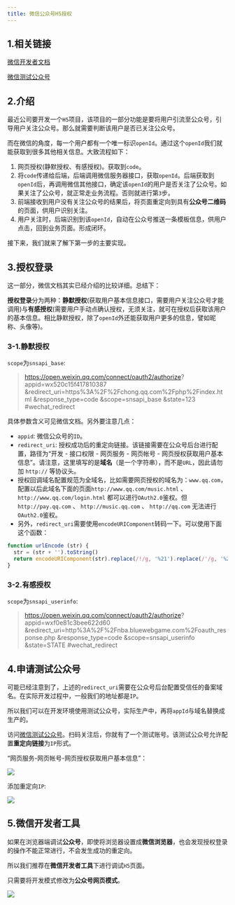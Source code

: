 ```yaml
---
title: 微信公众号H5授权
---
```


## 1.相关链接

[微信开发者文档](https://developers.weixin.qq.com/doc/offiaccount/OA_Web_Apps/Wechat_webpage_authorization.html)

[微信测试公众号](http://mp.weixin.qq.com/debug/cgi-bin/sandboxinfo?action=showinfo&t=sandbox/index)

## 2.介绍
最近公司要开发一个`H5`项目，该项目的一部分功能是要将用户引流至公众号，引导用户关注公众号。那么就需要判断该用户是否已关注公众号。

而在微信的角度，每一个用户都有一个唯一标识`openId`。通过这个`openId`我们就能获取到很多其他相关信息。大致流程如下：

1. 网页授权(静默授权、有感授权)。获取到`code`。
2. 将`code`传递给后端，后端调用微信服务器接口，获取`openId`。后端获取到`openId`后，再调用微信其他接口，确定该`openId`的用户是否关注了公众号。如果关注了公众号，就正常走业务流程。否则就进行第`3`步。
3. 前端接收到用户没有关注公众号的结果后，将页面重定向到具有**公众号二维码**的页面，供用户识别关注。
4. 用户关注时，后端识别到该`openId`，自动在公众号推送一条模板信息，供用户点击，回到业务页面。形成闭环。

接下来，我们就来了解下第一步的主要实现。

## 3.授权登录
这一部分，微信文档其实已经介绍的比较详细。总结下：

**授权登录**分为两种：**静默授权**(获取用户基本信息接口，需要用户关注公众号才能调用)与**有感授权**(需要用户手动点确认授权，无须关注，就可在授权后获取该用户的基本信息。相比静默授权，除了`openId`外还能获取用户更多的信息，譬如昵称、头像等)。

### 3-1.静默授权

`scope`为`snsapi_base`:

> https://open.weixin.qq.com/connect/oauth2/authorize?
> appid=wx520c15f417810387
> &redirect_uri=https%3A%2F%2Fchong.qq.com%2Fphp%2Findex.html
> &response_type=code
> &scope=snsapi_base
> &state=123
> #wechat_redirect

具体参数含义可见微信文档。另外要注意几点：
- `appid`: 微信公众号的`ID`。
- `redirect_uri`: 授权成功后的重定向链接。该链接需要在公众号后台进行配置，路径为“开发 - 接口权限 - 网页服务 - 网页帐号 - 网页授权获取用户基本信息”。请注意，这里填写的是**域名**（是一个字符串），而不是`URL`，因此请勿加 `http://` 等协议头。
- 授权回调域名配置规范为全域名，比如需要网页授权的域名为：`www.qq.com`，配置以后此域名下面的页面`http://www.qq.com/music.html` 、 `http://www.qq.com/login.html` 都可以进行`OAuth2.0`鉴权。但`http://pay.qq.com` 、 `http://music.qq.com` 、 `http://qq.com` 无法进行`OAuth2.0`鉴权。
- 另外，`redirect_uri`需要使用`encodeURIComponent`转码一下。可以使用下面这个函数：

```js
function urlEncode (str) {
  str = (str + '').toString()
  return encodeURIComponent(str).replace(/!/g, '%21').replace(/'/g, '%27').replace(/\(/g, '%28').replace(/\)/g, '%29').replace(/\*/g, '%2A').replace(/%20/g, '+')
}
```

### 3-2.有感授权

`scope`为`snsapi_userinfo`:

> https://open.weixin.qq.com/connect/oauth2/authorize?
> appid=wxf0e81c3bee622d60
> &redirect_uri=http%3A%2F%2Fnba.bluewebgame.com%2Foauth_response.php
> &response_type=code
> &scope=snsapi_userinfo
> &state=STATE
> #wechat_redirect

## 4.申请测试公众号

可能已经注意到了，上述的`redirect_uri`需要在公众号后台配置受信任的备案域名。在实际开发过程中，一般我们的地址都是`IP`。

所以我们可以在开发环境使用测试公众号，实际生产中，再将`appId`与域名替换成生产的。

访问[微信测试公众号](http://mp.weixin.qq.com/debug/cgi-bin/sandboxinfo?action=showinfo&t=sandbox/index)。扫码关注后，你就有了一个测试账号。该测试公众号允许配置**重定向链接**为`IP`形式。

“网页服务-网页帐号-网页授权获取用户基本信息”：

![](https://tva1.sinaimg.cn/large/0081Kckwly1gm006rxczxj317p0u0wnb.jpg)

添加重定向`IP`:

![](https://tva1.sinaimg.cn/large/0081Kckwly1gm0084r1fnj314c0t2jtw.jpg)

## 5.微信开发者工具

如果在浏览器端调试**公众号**，即使将浏览器设置成**微信浏览器**，也会发现授权登录的操作不能正常进行，不会发生成功的重定向。

所以我们推荐在**微信开发者工具**下进行调试`H5`页面。

只需要将开发模式修改为**公众号网页模式**。

![](https://tva1.sinaimg.cn/large/0081Kckwly1gm00bigs7tj30mu0beti6.jpg)

